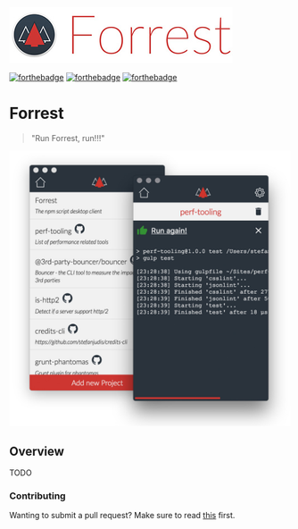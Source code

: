 

![image](./logo.jpg)

[![forthebadge](http://forthebadge.com/images/badges/built-with-love.svg)](http://forthebadge.com) [![forthebadge](http://forthebadge.com/images/badges/uses-js.svg)](http://forthebadge.com) [![forthebadge](http://forthebadge.com/images/badges/makes-people-smile.svg)](http://forthebadge.com)

# Forrest

> "Run Forrest, run!!!"

![image](./preview.jpg)

## Overview

TODO

### Contributing
Wanting to submit a pull request? Make sure to read [this](docs/contributing.md) first.
